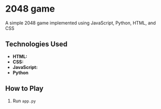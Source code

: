 # 2048 game
A simple 2048 game implemented using JavaScript, Python, HTML, and CSS

## Technologies Used

- **HTML:** 
- **CSS:** 
- **JavaScript:**
- **Python**

## How to Play

1. Run `app.py`
